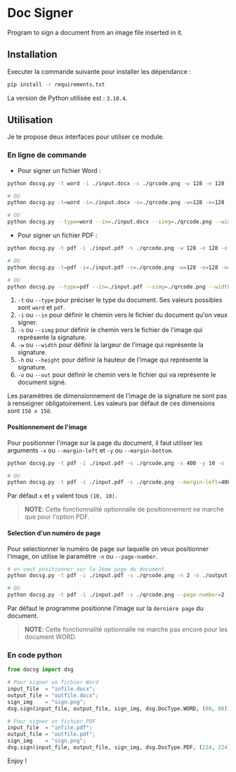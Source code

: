 # Doc Signer
Program to sign a document from an image file inserted in it.

## Installation
Executer la commande suivante pour installer les dépendance :
```sh
pip install -r requirements.txt
```
La version de Python utilisée est : `3.10.4`.

## Utilisation
Je te propose deux interfaces pour utiliser ce module.

### En ligne de commande
- Pour signer un fichier Word :
```sh
python docsg.py -t word -i ./input.docx -s ./qrcode.png -w 128 -e 128 -o ./output.docx

# OU
python docsg.py -t=word -i=./input.docx -s=./qrcode.png -w=128 -e=128 -o=./output.docx

# OU
python docsg.py --type=word --in=./input.docx --simg=./qrcode.png --width=128 --height=128 --out=./output.docx

```
- Pour signer un fichier PDF :

```sh
python docsg.py -t pdf -i ./input.pdf -s ./qrcode.png -w 128 -e 128 -o ./output.pdf

# OU
python docsg.py -t=pdf -i=./input.pdf -s=./qrcode.png -w=128 -e=128 -o=./output.pdf

# OU
python docsg.py --type=pdf --in=./input.pdf --simg=./qrcode.png --width=128 --height=128 --out=./output.pdf

```


1. `-t` ou `--type` pour préciser le type du document. Ses valeurs possibles sont `word` et `pdf`.
2. `-i` ou `--in` pour définir le chemin vers le fichier du document qu'on veux signer.
3. `-s` ou `--simg` pour définir le chemin vers le fichier de l'image qui représente la signature.
4. `-w` ou `--width` pour définir la largeur de l'image qui représente la signature.
5. `-h` ou `--height` pour définir la hauteur de l'image qui représente la signature.
6. `-o` ou `--out` pour définir le chemin vers le fichier qui va représente le document signé.

Les paramètres de dimensionnement de l'image de la signature ne sont pas à renseigner obligatoirement. Les
valeurs par défaut de ces dimensions sont `150 x 150`.

#### Positionnement de l'image
Pour positionner l'image sur la page du document, il faut utiliser les arguments `-x` ou `--margin-left` et `-y` ou `--margin-bottom`.
```sh
python docsg.py -t pdf -i ./input.pdf -s ./qrcode.png -x 400 -y 10 -o ./output.pdf

# OU
python docsg.py -t pdf -i ./input.pdf -s ./qrcode.png --margin-left=400  --margin-bottom=15 -o ./output.pdf

```

Par défaut `x` et `y` valent tous `(10, 10)`.

> **NOTE**: Cette fonctionnalité optionnalle de positionnement ne marche que pour l'option PDF.

#### Selection d'un numéro de page
Pour selectionner le numéro de page sur laquelle on veux positionner l'image, on utilise le paramètre `-n` ou `--page-number`.
```sh
# on veut positionner sur la 2ème page du document.
python docsg.py -t pdf -i ./input.pdf -s ./qrcode.png -n 2 -o ./output.pdf

# OU
python docsg.py -t pdf -i ./input.pdf -s ./qrcode.png --page-number=2 -o ./output.pdf
```

Par défaut le programme positionne l'image sur la `dernière page` du document.

> **NOTE**: Cette fonctionnalité optionnalle ne marche pas encore pour les document WORD.

### En code python
```python
from docsg import dsg

# Pour signer un fichier Word
input_file  = "infile.docx";
output_file = "outfile.docx";
sign_img    = "sign.png";
dsg.sign(input_file, output_file, sign_img, dsg.DocType.WORD, (80, 80));

# Pour signer un fichier PDF
input_file  = "infile.pdf";
output_file = "outfile.pdf";
sign_img    = "sign.png";
dsg.sign(input_file, output_file, sign_img, dsg.DocType.PDF, (224, 224));


```

Enjoy !

